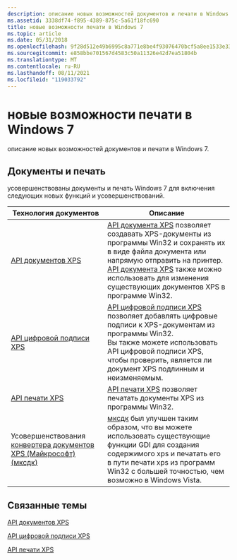 ```yaml
---
description: описание новых возможностей документов и печати в Windows 7.
ms.assetid: 3338df74-f895-4389-875c-5a61f18fc690
title: новые возможности печати в Windows 7
ms.topic: article
ms.date: 05/31/2018
ms.openlocfilehash: 9f28d512e49b6995c8a771e8be4f93076470bcf5a8ee1533e331b2c5581ead4b
ms.sourcegitcommit: e858bbe701567d4583c50a11326e42d7ea51804b
ms.translationtype: MT
ms.contentlocale: ru-RU
ms.lasthandoff: 08/11/2021
ms.locfileid: "119033792"
---
```

# <a name="whats-new-for-printing-in-windows-7"></a>новые возможности печати в Windows 7

описание новых возможностей документов и печати в Windows 7.

## <a name="documents-and-printing"></a>Документы и печать 

усовершенствованы документы и печать Windows 7 для включения следующих новых функций и усовершенствований.



| Технология документов                                                                                                                | Описание                                                                                                                                                                                                                                                                                                                         |
|----------------------------------------------------------------------------------------------------------------|--------------------------------------------------------------------------------------------------------------------------------------------------------------------------------------------------------------------------------------------------------------------------------------------------------------------------|
| [API документов XPS](/previous-versions/windows/desktop/dd316976(v=vs.85))<br/>                                                        | [API документа XPS](/previous-versions/windows/desktop/dd316976(v=vs.85)) позволяет создавать XPS-документы из программы Win32 и сохранять их в виде файла документа или напрямую отправить на принтер.<br/> [API документа XPS](/previous-versions/windows/desktop/dd316976(v=vs.85)) также можно использовать для изменения существующих документов XPS в программе Win32.<br/> |
| [API цифровой подписи XPS](/previous-versions/windows/desktop/ff819108(v=vs.85))<br/>                                      | [API цифровой подписи XPS](/previous-versions/windows/desktop/ff819108(v=vs.85)) позволяет добавлять цифровые подписи к XPS-документам из программы Win32.<br/> Вы также можете использовать API цифровой подписи XPS, чтобы проверить, является ли документ XPS подлинным и неизменяемым.<br/>                                          |
| [API печати XPS](xps-printing.md)<br/>                                                                   | [API печати XPS](xpsprint-api.md) позволяет печатать документы XPS из программы Win32.<br/>                                                                                                                                                                                                                   |
| Усовершенствования [конвертера документов XPS (Майкрософт) (мксдк)](microsoft-xps-document-converter--mxdc-.md)<br/> | [мксдк](microsoft-xps-document-converter--mxdc-.md) был улучшен таким образом, что вы можете использовать существующие функции GDI для создания содержимого xps и печатать его в пути печати xps из программ Win32 с большей точностью, чем возможно в Windows Vista.<br/>                                   |



 

## <a name="related-topics"></a>Связанные темы

<dl> <dt>

[API документов XPS](/previous-versions/windows/desktop/dd316976(v=vs.85))
</dt> <dt>

[API цифровой подписи XPS](/previous-versions/windows/desktop/ff819108(v=vs.85))
</dt> <dt>

[API печати XPS](xpsprint-api.md)
</dt> </dl>

 

